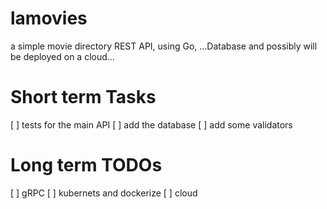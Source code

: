 # lamovies
a simple movie directory REST API, using Go, ...Database and possibly will be deployed on a cloud...

# Short term Tasks
[ ] tests for the main API
[ ] add the database
[ ] add some validators

# Long term TODOs
[ ] gRPC
[ ] kubernets and dockerize
[ ] cloud
